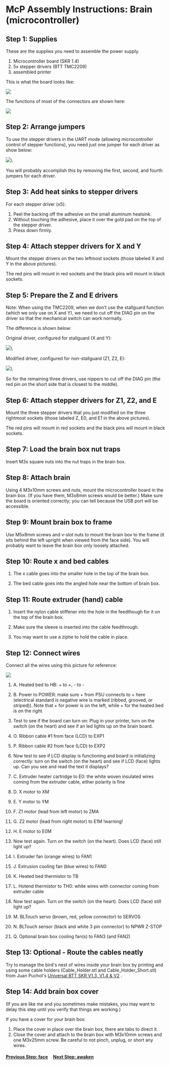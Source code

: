 # McP Assembly Instructions: Brain (microcontroller)


## Step 1: Supplies

These are the supplies you need to assemble the power supply.

1. Microcontroller board (SKR 1.4)
1. 5x stepper drivers (BTT TMC2209)
1. assembled printer


This is what the board looks like:

![](img/SKR_layout.png)

The functions of most of the connectors are shown here:

![](img/SKR_functions.jpg)

## Step 2: Arrange jumpers

To use the stepper drivers in the UART mode (allowing microcontroller control of stepper functions), you need just one jumper for each driver as show below:

![](img/SKRboard_jumpered.png)\

You will probably accomplish this by removing the first, second, and fourth jumpers for each driver.

## Step 3: Add heat sinks to stepper drivers

For each stepper driver (x5):
1. Peel the backing off the adhesive on the small aluminum heatsink.
1. Without touching the adhesive, place it over the gold pad on the top of the stepper driver.
1. Press down firmly.


## Step 4: Attach stepper drivers for X and Y

Mount the stepper drivers on the two leftmost sockets (those labeled X and Y in the above pictures).

The red pins will mount in red sockets and the black pins will mount in black sockets.

## Step 5: Prepare the Z and E drivers
Note: When using the TMC2209, when we don’t use the stallguard function (which we only use on X and Y), we need to cut off the DIAG pin on the driver so that the mechanical switch can work normally. 

The difference is shown below:

Original driver, configured for stallguard (X and Y):

![](img/Driver_stallguard.jpg)\

Modified driver, configured for non-stallguard (Z1, Z2, E):

![](img/Driver_nonstallguard.jpg)\

So for the remaining three drivers, use nippers to cut off the DIAG pin (the red pin on the short side that is closest to the middle).

## Step 6: Attach stepper drivers for Z1, Z2, and E

Mount the three stepper drivers that you just modified on the three rightmost sockets (those labeled Z, E0, and E1 in the above pictures).

The red pins will mount in red sockets and the black pins will mount in black sockets.

## Step 7: Load the brain box nut traps

Insert M3s square nuts into the nut traps in the brain box.

## Step 8: Attach brain

Using 4 M3x10mm screws and nuts, mount the microcontroller board in the brain box. (If you have them, M3x8mm screws would be better.) 
Make sure the board is oriented correctly; you can tell because the USB port will be accessible.


## Step 9: Mount brain box to frame

Use M5x8mm screws and v-slot nuts to mount the brain box to the frame (it sits behind the left upright when viewed from the face side).  You will probably want to leave the brain box only loosely attached.



## Step 10: Route x and bed cables

1. The x cable goes into the smaller hole in the top of the brain box.

1. The bed cable goes into the angled hole near the bottom of brain box.



## Step 11: Route extruder (hand) cable 


1. Insert the nylon cable stiffener into the hole in the feedthough for it on the top of the brain box.

1. Make sure the sleeve is inserted into  the cable feedthrough.

1. You may want to use a ziptie to hold the cable in place.

## Step 12: Connect wires

Connect all the wires using this picture for reference:

![](img/SKR_layout_rotated.png)

1. A. Heated bed to HB: + to +, - to -

1. B. Power to POWER: make sure + from PSU connects to + here (electrical standard is negative wire is marked (ribbed, grooved, or striped)).  Note that + for power is on the left, while + for the heated bed is on the right

1. Test to see if the board can turn on: Plug in your printer, turn on the switch (on the heart) and see if an led lights up on the brain board.

1. O. Ribbon cable #1 from face (LCD) to EXP1

1. P. Ribbon cable #2 from face (LCD) to EXP2

1. Now test to see if LCD display is functioning and board is initializing correctly: turn on the switch (on the heart) and see if LCD (face) lights up.  Can you see and read the text it displays?



1. C. Extruder heater cartridge to E0: the white woven insulated wires coming from the extruder cable, either polarity is fine

1. D. X motor to XM

1. E. Y motor to YM

1. F. Z1 motor (lead from left motor) to ZMA

1. G. Z2 motor (lead from right motor) to E1M !warning!

1. H. E motor to E0M

1. Now test again.  Turn on the switch (on the heart). Does LCD (face) still light up?


1. I. Extruder fan (orange wires) to FAN1

1. J. Extrusion cooling fan (blue wires) to FAN0

1. K. Heated bed thermistor to TB

1. L. Hotend thermistor to TH0: white wires with connector coming from extruder cable 

1. Now test again.  Turn on the switch (on the heart). Does LCD (face) still light up?


1. M. BLTouch servo (brown, red, yellow connector) to SERVOS

1. N. BLTouch sensor (black and white 3 pin connector) to NPWR Z-STOP

1. Q. Optional brain box cooling fan(s) to FAN3 (and FAN2)

## Step 13: Optional - Route the cables neatly

Try to manage the bird's nest of wires inside your brain box by printing and using some cable holders (Cable_Holder.stl and Cable_Holder_Short.stl) from Juan Puchol's [Universal BTT SKR V1.3, V1.4 & V2](https://www.thingiverse.com/thing:4178177) .


## Step 14: Add brain box cover

(If you are like me and you sometimes make mistakes, you may want to delay this step until you verify that things are working.)

If you have a cover for your brain box:
1. Place the cover in place over the brain box, there are tabs to direct it.
1. Close the cover and attach to the brain box with M3x10mm screws and one M3x25mm screw.  Be careful to not pinch, unplug, or short any wires. 
  
#### [Previous Step: face](face.md) &nbsp;&nbsp;&nbsp; [Next Step: awaken](awaken.md)
